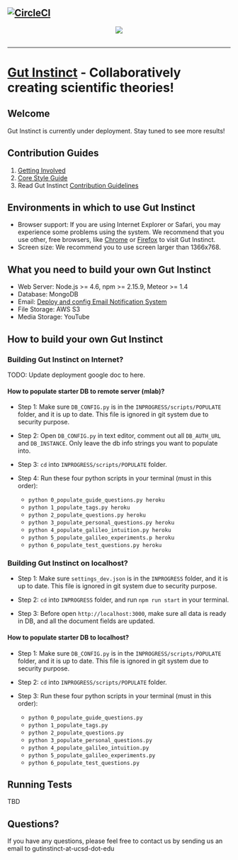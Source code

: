  [![CircleCI](https://circleci.com/gh/DesignAtLarge/gutgame-proto.svg?style=svg&circle-token=09c9f5ce4219d2bf02d113c2d2acc9fd397902cf)](https://circleci.com/gh/DesignAtLarge/gutgame-proto)
-----------------
<div align="center">
  <img src="https://s3.amazonaws.com/gut-instinct/github_readme_logo_min.png"><br><br>
</div>

-----------------
[Gut Instinct](http://gutinstinct.ucsd.edu/info) - Collaboratively creating scientific theories!
==================================================

Welcome
--------------------------------------
Gut Instinct is currently under deployment. Stay tuned to see more results!

Contribution Guides
--------------------------------------
1. [Getting Involved](http://gutinstinct.ucsd.edu/info)
2. [Core Style Guide](https://google.github.io/styleguide/jsguide.html)
3. Read Gut Instinct [Contribution Guidelines](https://github.com/DesignAtLarge/gutgame-proto/blob/mendel/CONTRIBUTING.md)

Environments in which to use Gut Instinct
--------------------------------------
- Browser support: If you are using Internet Explorer or Safari, you may experience some problems using the system. We recommend that you use other, free browsers, like [Chrome](https://www.google.com/chrome/browser/desktop/index.html) or [Firefox](https://www.mozilla.org/en-US/firefox/new/) to visit Gut Instinct.
- Screen size: We recommend you to use screen larger than 1366x768.

What you need to build your own Gut Instinct
--------------------------------------
- Web Server: Node.js >= 4.6, npm >= 2.15.9, Meteor >= 1.4
- Database: MongoDB
- Email: [Deploy and config Email Notification System](http://github.com/)
- File Storage: AWS S3
- Media Storage: YouTube

How to build your own Gut Instinct
--------------------------------------
### Building Gut Instinct on Internet?
TODO: Update deployment google doc to here.

#### How to populate starter DB to remote server (mlab)?
+ Step 1: Make sure ```DB_CONFIG.py``` is in the ```INPROGRESS/scripts/POPULATE``` folder, and it is up to date.  This file is ignored in git system due to security purpose.

+ Step 2: Open ```DB_CONFIG.py``` in text editor, comment out all ```DB_AUTH_URL``` and ```DB_INSTANCE```. Only leave the db info strings you want to populate into.

+ Step 3: ```cd``` into ```INPROGRESS/scripts/POPULATE``` folder.

+ Step 4: Run these four python scripts in your terminal (must in this order):

  * ```python 0_populate_guide_questions.py heroku```
  * ```python 1_populate_tags.py heroku```
  * ```python 2_populate_questions.py heroku```
  * ```python 3_populate_personal_questions.py heroku```
  * ```python 4_populate_galileo_intuition.py heroku```
  * ```python 5_populate_galileo_experiments.p heroku```
  * ```python 6_populate_test_questions.py heroku```



### Building Gut Instinct on localhost?
+ Step 1: Make sure ```settings_dev.json``` is in the ```INPROGRESS``` folder, and it is up to date. This file is ignored in git system due to security purpose.

+ Step 2: ```cd``` into ```INPROGRESS``` folder, and run ```npm run start``` in your terminal.

+ Step 3: Before open ```http://localhost:3000```, make sure all data is ready in DB, and all the document fields are updated.

#### How to populate starter DB to localhost?

+ Step 1: Make sure ```DB_CONFIG.py``` is in the ```INPROGRESS/scripts/POPULATE``` folder, and it is up to date.  This file is ignored in git system due to security purpose.

+ Step 2: ```cd``` into ```INPROGRESS/scripts/POPULATE``` folder.

+ Step 3: Run these four python scripts in your terminal (must in this order):

  * ```python 0_populate_guide_questions.py```
  * ```python 1_populate_tags.py```
  * ```python 2_populate_questions.py```
  * ```python 3_populate_personal_questions.py```
  * ```python 4_populate_galileo_intuition.py```
  * ```python 5_populate_galileo_experiments.py```
  * ```python 6_populate_test_questions.py```

Running Tests
--------------------------------------
TBD

Questions?
--------------------------------------
If you have any questions, please feel free to contact us by sending us an email to gutinstinct-at-ucsd-dot-edu
